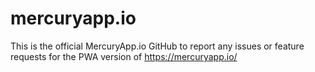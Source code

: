 # mercuryapp.io
This is the official MercuryApp.io GitHub to report any issues or feature requests for the PWA version of https://mercuryapp.io/
